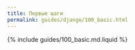 ```yaml
---
title: Первые шаги
permalink: guides/django/100_basic.html
---
```


{% include guides/100_basic.md.liquid %}
